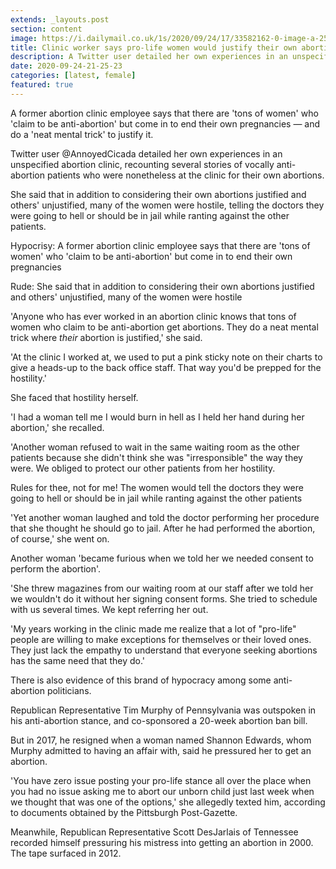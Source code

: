 ```yaml
---
extends: _layouts.post
section: content
image: https://i.dailymail.co.uk/1s/2020/09/24/17/33582162-0-image-a-25_1600965225016.jpg 
title: Clinic worker says pro-life women would justify their own abortions 
description: A Twitter user detailed her own experiences in an unspecified abortion clinic. She said tons of women who claim to be anti-abortion would come in to end their own pregnancies. 
date: 2020-09-24-21-25-23 
categories: [latest, female] 
featured: true 
--- 
```

A former abortion clinic employee says that there are 'tons of women' who 'claim to be anti-abortion' but come in to end their own pregnancies — and do a 'neat mental trick' to justify it.

Twitter user @AnnoyedCicada detailed her own experiences in an unspecified abortion clinic, recounting several stories of vocally anti-abortion patients who were nonetheless at the clinic for their own abortions.

She said that in addition to considering their own abortions justified and others' unjustified, many of the women were hostile, telling the doctors they were going to hell or should be in jail while ranting against the other patients.

Hypocrisy: A former abortion clinic employee says that there are 'tons of women' who 'claim to be anti-abortion' but come in to end their own pregnancies

Rude: She said that in addition to considering their own abortions justified and others' unjustified, many of the women were hostile

'Anyone who has ever worked in an abortion clinic knows that tons of women who claim to be anti-abortion get abortions. They do a neat mental trick where *their* abortion is justified,' she said.

'At the clinic I worked at, we used to put a pink sticky note on their charts to give a heads-up to the back office staff. That way you'd be prepped for the hostility.'

She faced that hostility herself.

'I had a woman tell me I would burn in hell as I held her hand during her abortion,' she recalled.

'Another woman refused to wait in the same waiting room as the other patients because she didn't think she was "irresponsible" the way they were. We obliged to protect our other patients from her hostility. 

Rules for thee, not for me! The women would tell the doctors they were going to hell or should be in jail while ranting against the other patients

'Yet another woman laughed and told the doctor performing her procedure that she thought he should go to jail. After he had performed the abortion, of course,' she went on.

Another woman 'became furious when we told her we needed consent to perform the abortion'. 

'She threw magazines from our waiting room at our staff after we told her we wouldn't do it without her signing consent forms. She tried to schedule with us several times. We kept referring her out. 

'My years working in the clinic made me realize that a lot of "pro-life" people are willing to make exceptions for themselves or their loved ones. They just lack the empathy to understand that everyone seeking abortions has the same need that they do.'

There is also evidence of this brand of hypocracy among some anti-abortion politicians. 

Republican Representative Tim Murphy of Pennsylvania was outspoken in his anti-abortion stance, and co-sponsored a 20-week abortion ban bill.

But in 2017, he resigned when a woman named Shannon Edwards, whom Murphy admitted to having an affair with, said he pressured her to get an abortion.

'You have zero issue posting your pro-life stance all over the place when you had no issue asking me to abort our unborn child just last week when we thought that was one of the options,' she allegedly texted him, according to documents obtained by the Pittsburgh Post-Gazette.

Meanwhile, Republican Representative Scott DesJarlais of Tennessee recorded himself pressuring his mistress into getting an abortion in 2000. The tape surfaced in 2012.

